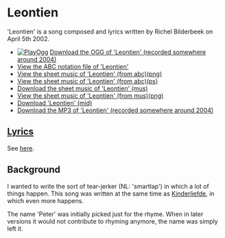 # Leontien

'Leontien' is a song composed and lyrics written by Richel Bilderbeek on April 5th 2002.

 * [![PlayOgg](http://static.fsf.org/playogg/Play_ogg_80x15.png "I support PlayOgg!")](http://playogg.org) [Download the OGG of 'Leontien' (recorded somewhere around 2004)](http://www.richelbilderbeek.nl/CD03_12Leontien.ogg)
 * [View the ABC notation file of 'Leontien'](https://github.com/richelbilderbeek/abc/blob/master/Leontien.abc)
 * [View the sheet music of 'Leontien' (from abc)(png)](06_leontien.png)
 * [View the sheet music of 'Leontien' (from abc)(ps)](06_leontien.ps)
 * [Download the sheet music of 'Leontien' (mus)](06_leontien.mus)
 * [View the sheet music of 'Leontien' (from mus)(png)](06_leontien_mus.png)
 * [Download 'Leontien' (mid)](http://www.richelbilderbeek.nl/SongLeontien.mid)
 * [Download the MP3 of 'Leontien' (recorded somewhere around 2004)](http://www.richelbilderbeek.nl/CD03_12Leontien.mp3)

## [Lyrics](06_leontien.txt)

See [here](06_leontien.txt).

## Background

I wanted to write the sort of tear-jerker (NL: 'smartlap') in which
a lot of things happen. This song was written at the same time as
[Kinderliefde](Kinderliefde.md), in which even more happens.

The name 'Peter' was initially picked just for the rhyme. 
When in later versions it would not contribute to
rhyming anymore, the name was simply left it.
